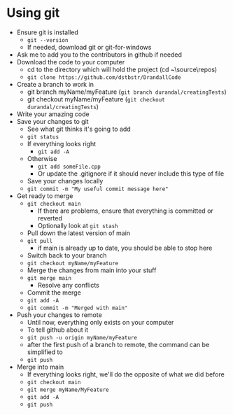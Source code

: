 # Using git
- Ensure git is installed
    - `git --version`
    - If needed, download git or git-for-windows
- Ask me to add you to the contributors in github if needed
- Download the code to your computer
    - cd to the directory which will hold the project (cd ~\source\repos)
    - `git clone https://github.com/dstbstr/DrandallCode`
- Create a branch to work in
    - git branch myName/myFeature (`git branch durandal/creatingTests`)
    - git checkout myName/myFeature (`git checkout durandal/creatingTests`)
- Write your amazing code
- Save your changes to git
    - See what git thinks it's going to add
    - `git status`
    - If everything looks right
        - `git add -A`
    - Otherwise
        - `git add someFile.cpp`
        - Or update the .gitignore if it should never include this type of file
    - Save your changes locally
    - `git commit -m "My useful commit message here"`
- Get ready to merge
    - `git checkout main`
        - If there are problems, ensure that everything is committed or reverted
        - Optionally look at `git stash`
    - Pull down the latest version of main
    - `git pull`
        - if main is already up to date, you should be able to stop here
    - Switch back to your branch
    - `git checkout myName/myFeature`
    - Merge the changes from main into your stuff
    - `git merge main`
        - Resolve any conflicts
    - Commit the merge
    - `git add -A`
    - `git commit -m "Merged with main"`
- Push your changes to remote
    - Until now, everything only exists on your computer
    - To tell github about it
    - `git push -u origin myName/myFeature`
    - after the first push of a branch to remote, the command can be simplified to
    - `git push`
- Merge into main
  - If everything looks right, we'll do the opposite of what we did before
  - `git checkout main`
  - `git merge myName/MyFeature`
  - `git add -A`
  - `git push`
